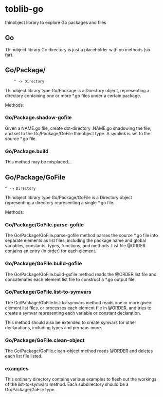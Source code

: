 # toblib-go
thinobject library to explore Go packages and files

##  Go

Thinobject library Go directory is just a placeholder with no methods (so far).

##  Go/Package/
        ^ -> Directory

Thinobject library type Go/Package is a Directory object, representing a directory
containing one or more *.go files under a certain package.

Methods:

### Go/Package.shadow-gofile

Given a NAME.go file, create dot-directory .NAME.go shadowing the file, and set to
the Go/Package/GoFile thinobject type.  A symlink is set to the source *.go file.

### Go/Package.build

This method may be misplaced...


##  Go/Package/GoFile
    ^ -> Directory

Thinobject library type Go/Package/GoFile is a Directory object representing a directory
representing a single *.go file.

Methods:

### Go/Package/GoFile.parse-gofile

The Go/Package/GoFile.parse-gofile method parses the source *.go file into separate
elements as list files, including the package name and global variables, constants, types,
functions, and methods.  List file @ORDER contains an entry (in order) for each element.


### Go/Package/GoFile.build-gofile

The Go/Package/GoFile.build-gofile method reads the @ORDER list file and concatenates 
each element list file to construct a *.go output file.


### Go/Package/GoFile.list-to-symvars

The Go/Package/GoFile.list-to-symvars method reads one or more given element list files,
or processes each element file in @ORDER, and tries to create a symvar representing each
variable or constant declaration.

This method should also be extended to create symvars for other declarations, including
types and perhaps more.


### Go/Package/GoFile.clean-object

The Go/Package/GoFile.clean-object method reads @ORDER and deletes each list file listed.


### examples

This ordinary directory contains various examples to flesh out the workings of the list-to-symvars
method.  Each subdirectory should be a Go/Package/GoFile type.



